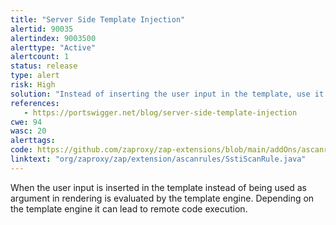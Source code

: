 ```yaml
---
title: "Server Side Template Injection"
alertid: 90035
alertindex: 9003500
alerttype: "Active"
alertcount: 1
status: release
type: alert
risk: High
solution: "Instead of inserting the user input in the template, use it as rendering argument."
references:
   - https://portswigger.net/blog/server-side-template-injection
cwe: 94
wasc: 20
alerttags: 
code: https://github.com/zaproxy/zap-extensions/blob/main/addOns/ascanrules/src/main/java/org/zaproxy/zap/extension/ascanrules/SstiScanRule.java
linktext: "org/zaproxy/zap/extension/ascanrules/SstiScanRule.java"
---
```

When the user input is inserted in the template instead of being used as argument in rendering is evaluated by the template engine. Depending on the template engine it can lead to remote code execution.

